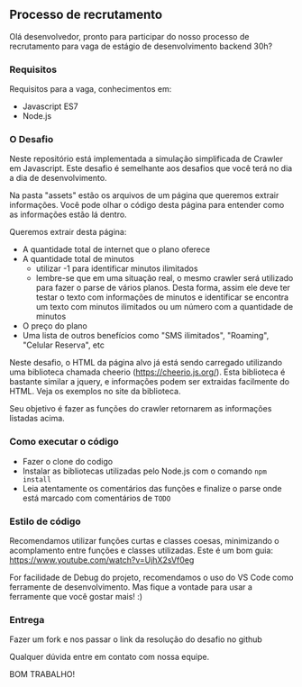 ## Processo de recrutamento
Olá desenvolvedor, pronto para participar do nosso
processo de recrutamento para vaga de estágio de desenvolvimento backend 30h?


### Requisitos
Requisitos para a vaga, conhecimentos em:

- Javascript ES7
- Node.js

### O Desafio
Neste repositório está implementada a simulação simplificada de Crawler em Javascript. Este desafio é semelhante aos desafios que você terá no dia a dia de desenvolvimento.

Na pasta "assets" estão os arquivos de um página que queremos extrair informações. Você pode olhar o código desta página para entender como as informações estão lá dentro.

Queremos extrair desta página:
* A quantidade total de internet que o plano oferece
* A quantidade total de minutos
  * utilizar -1 para identificar minutos ilimitados
  * lembre-se que em uma situação real, o mesmo crawler será utilizado para fazer o parse de vários planos. Desta forma, assim ele deve ter testar o texto com informações de minutos e identificar se encontra um texto com minutos ilimitados ou um número com a quantidade de minutos
* O preço do plano
* Uma lista de outros benefícios como "SMS ilimitados", "Roaming", "Celular Reserva", etc

Neste desafio, o HTML da página alvo já está sendo carregado utilizando uma biblioteca chamada cheerio (https://cheerio.js.org/). Esta biblioteca é bastante similar a jquery, e informações podem ser extraidas facilmente do HTML. Veja os exemplos no site da biblioteca.

Seu objetivo é fazer as funções do crawler retornarem as informações listadas acima.

### Como executar o código
* Fazer o clone do codigo
* Instalar as bibliotecas utilizadas pelo Node.js com o comando `npm install`
* Leia atentamente os comentários das funções e finalize o parse onde está marcado com comentários de `TODO`


### Estilo de código
Recomendamos utilizar funções curtas e classes coesas, minimizando o acomplamento entre funções e classes utilizadas. Este é um bom guia: https://www.youtube.com/watch?v=UjhX2sVf0eg

For facilidade de Debug do projeto, recomendamos o uso do VS Code como ferramente de desenvolvimento. Mas fique a vontade para usar a ferramente que você gostar mais! :)


### Entrega
Fazer um fork e nos passar o link da resolução do desafio no github

Qualquer dúvida entre em contato com nossa equipe.

BOM TRABALHO!
